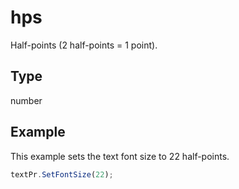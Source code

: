 # hps

Half-points (2 half-points = 1 point).

## Type

number



## Example

This example sets the text font size to 22 half-points.

```javascript editor-docx
textPr.SetFontSize(22);
```
